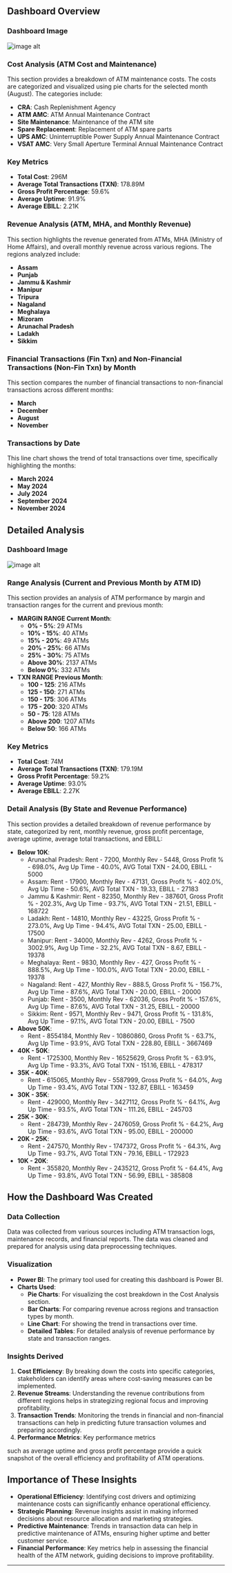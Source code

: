 ## Dashboard Overview

### Dashboard Image

![image alt](https://github.com/Aditidevdhe/ATM-Transaction-Analysis_Dashboard/blob/5c864b661ef6684f27d3211472000929ccc20cee/ds1.png)

### Cost Analysis (ATM Cost and Maintenance)

This section provides a breakdown of ATM maintenance costs. The costs are categorized and visualized using pie charts for the selected month (August). The categories include:
- **CRA**: Cash Replenishment Agency
- **ATM AMC**: ATM Annual Maintenance Contract
- **Site Maintenance**: Maintenance of the ATM site
- **Spare Replacement**: Replacement of ATM spare parts
- **UPS AMC**: Uninterruptible Power Supply Annual Maintenance Contract
- **VSAT AMC**: Very Small Aperture Terminal Annual Maintenance Contract

### Key Metrics

- **Total Cost**: 296M
- **Average Total Transactions (TXN)**: 178.89M
- **Gross Profit Percentage**: 59.6%
- **Average Uptime**: 91.9%
- **Average EBILL**: 2.21K

### Revenue Analysis (ATM, MHA, and Monthly Revenue)

This section highlights the revenue generated from ATMs, MHA (Ministry of Home Affairs), and overall monthly revenue across various regions. The regions analyzed include:
- **Assam**
- **Punjab**
- **Jammu & Kashmir**
- **Manipur**
- **Tripura**
- **Nagaland**
- **Meghalaya**
- **Mizoram**
- **Arunachal Pradesh**
- **Ladakh**
- **Sikkim**

### Financial Transactions (Fin Txn) and Non-Financial Transactions (Non-Fin Txn) by Month

This section compares the number of financial transactions to non-financial transactions across different months:
- **March**
- **December**
- **August**
- **November**

### Transactions by Date

This line chart shows the trend of total transactions over time, specifically highlighting the months:
- **March 2024**
- **May 2024**
- **July 2024**
- **September 2024**
- **November 2024**

## Detailed Analysis

### Dashboard Image

![image alt](https://github.com/Aditidevdhe/ATM-Transaction-Analysis_Dashboard/blob/59b456b116d23fded73f303882db2e49e72fff10/ds2.png)

### Range Analysis (Current and Previous Month by ATM ID)

This section provides an analysis of ATM performance by margin and transaction ranges for the current and previous month:
- **MARGIN RANGE Current Month**:
  - **0% - 5%**: 29 ATMs
  - **10% - 15%**: 40 ATMs
  - **15% - 20%**: 49 ATMs
  - **20% - 25%**: 66 ATMs
  - **25% - 30%**: 75 ATMs
  - **Above 30%**: 2137 ATMs
  - **Below 0%**: 332 ATMs
- **TXN RANGE Previous Month**:
  - **100 - 125**: 216 ATMs
  - **125 - 150**: 271 ATMs
  - **150 - 175**: 306 ATMs
  - **175 - 200**: 320 ATMs
  - **50 - 75**: 128 ATMs
  - **Above 200**: 1207 ATMs
  - **Below 50**: 166 ATMs

### Key Metrics

- **Total Cost**: 74M
- **Average Total Transactions (TXN)**: 179.19M
- **Gross Profit Percentage**: 59.2%
- **Average Uptime**: 93.0%
- **Average EBILL**: 2.27K

### Detail Analysis (By State and Revenue Performance)

This section provides a detailed breakdown of revenue performance by state, categorized by rent, monthly revenue, gross profit percentage, average uptime, average total transactions, and EBILL:
- **Below 10K**:
  - Arunachal Pradesh: Rent - 7200, Monthly Rev - 5448, Gross Profit % - 698.0%, Avg Up Time - 40.0%, AVG Total TXN - 24.00, EBILL - 5000
  - Assam: Rent - 17900, Monthly Rev - 47131, Gross Profit % - 402.0%, Avg Up Time - 50.6%, AVG Total TXN - 19.33, EBILL - 27183
  - Jammu & Kashmir: Rent - 82350, Monthly Rev - 387601, Gross Profit % - 202.3%, Avg Up Time - 93.7%, AVG Total TXN - 21.51, EBILL - 168722
  - Ladakh: Rent - 14810, Monthly Rev - 43225, Gross Profit % - 273.0%, Avg Up Time - 94.4%, AVG Total TXN - 25.00, EBILL - 17500
  - Manipur: Rent - 34000, Monthly Rev - 4262, Gross Profit % - 3002.9%, Avg Up Time - 32.2%, AVG Total TXN - 8.67, EBILL - 19378
  - Meghalaya: Rent - 9830, Monthly Rev - 427, Gross Profit % - 888.5%, Avg Up Time - 100.0%, AVG Total TXN - 20.00, EBILL - 19378
  - Nagaland: Rent - 427, Monthly Rev - 888.5, Gross Profit % - 156.7%, Avg Up Time - 87.6%, AVG Total TXN - 20.00, EBILL - 20000
  - Punjab: Rent - 3500, Monthly Rev - 62036, Gross Profit % - 157.6%, Avg Up Time - 87.6%, AVG Total TXN - 31.25, EBILL - 20000
  - Sikkim: Rent - 9571, Monthly Rev - 9471, Gross Profit % - 131.8%, Avg Up Time - 97.1%, AVG Total TXN - 20.00, EBILL - 7500
- **Above 50K**:
  - Rent - 8554184, Monthly Rev - 10860860, Gross Profit % - 63.7%, Avg Up Time - 93.9%, AVG Total TXN - 228.80, EBILL - 3667469
- **40K - 50K**:
  - Rent - 1725300, Monthly Rev - 16525629, Gross Profit % - 63.9%, Avg Up Time - 93.3%, AVG Total TXN - 151.16, EBILL - 478317
- **35K - 40K**:
  - Rent - 615065, Monthly Rev - 5587999, Gross Profit % - 64.0%, Avg Up Time - 93.4%, AVG Total TXN - 132.87, EBILL - 163459
- **30K - 35K**:
  - Rent - 429000, Monthly Rev - 3427112, Gross Profit % - 64.1%, Avg Up Time - 93.5%, AVG Total TXN - 111.26, EBILL - 245703
- **25K - 30K**:
  - Rent - 284739, Monthly Rev - 2476059, Gross Profit % - 64.2%, Avg Up Time - 93.6%, AVG Total TXN - 95.00, EBILL - 200000
- **20K - 25K**:
  - Rent - 247570, Monthly Rev - 1747372, Gross Profit % - 64.3%, Avg Up Time - 93.7%, AVG Total TXN - 79.16, EBILL - 172923
- **10K - 20K**:
  - Rent - 355820, Monthly Rev - 2435212, Gross Profit % - 64.4%, Avg Up Time - 93.8%, AVG Total TXN - 56.99, EBILL - 385808

## How the Dashboard Was Created

### Data Collection

Data was collected from various sources including ATM transaction logs, maintenance records, and financial reports. The data was cleaned and prepared for analysis using data preprocessing techniques.

### Visualization

- **Power BI**: The primary tool used for creating this dashboard is Power BI.
- **Charts Used**:
  - **Pie Charts**: For visualizing the cost breakdown in the Cost Analysis section.
  - **Bar Charts**: For comparing revenue across regions and transaction types by month.
  - **Line Chart**: For showing the trend in transactions over time.
  - **Detailed Tables**: For detailed analysis of revenue performance by state and transaction ranges.

### Insights Derived

1. **Cost Efficiency**: By breaking down the costs into specific categories, stakeholders can identify areas where cost-saving measures can be implemented.
2. **Revenue Streams**: Understanding the revenue contributions from different regions helps in strategizing regional focus and improving profitability.
3. **Transaction Trends**: Monitoring the trends in financial and non-financial transactions can help in predicting future transaction volumes and preparing accordingly.
4. **Performance Metrics**: Key performance metrics

 such as average uptime and gross profit percentage provide a quick snapshot of the overall efficiency and profitability of ATM operations.

## Importance of These Insights

- **Operational Efficiency**: Identifying cost drivers and optimizing maintenance costs can significantly enhance operational efficiency.
- **Strategic Planning**: Revenue insights assist in making informed decisions about resource allocation and marketing strategies.
- **Predictive Maintenance**: Trends in transaction data can help in predictive maintenance of ATMs, ensuring higher uptime and better customer service.
- **Financial Performance**: Key metrics help in assessing the financial health of the ATM network, guiding decisions to improve profitability.

---
